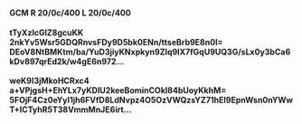 #### GCM R 20/0c/400 L 20/0c/400
**tTyXzlcGlZ8gcuKK**<br/>**2nkYv5Wsr5GDQRnvsFDy9D5bk0ENn/ttseBrb9E8n0I=**<br/>**DEoV8NtBMKtm/ba/YuD3jiyKNxpkyn9ZIq9IX7fGqU9UQ3G/sLx0y3bCa6kDv897qrEd2k/w4gE6n972...**<br/><br/>
**weK9I3jMkoHCRxc4**<br/>**a+VPjgsH+EhYLx7yKDIU2keeBominCOkl84bUoyKkhM=**<br/>**5FOjF4Cz0eYyI1jh6FVfD8LdNvpz4O5OzVWQzsYZ71hEl9EpnWsn0nYWwT+ICTyhR5T38VmmMnJE6irt...**